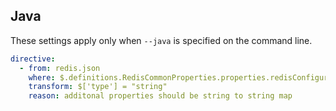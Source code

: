 ## Java

These settings apply only when `--java` is specified on the command line.

``` yaml $(java)
directive:
  - from: redis.json
    where: $.definitions.RedisCommonProperties.properties.redisConfiguration.additionalProperties
    transform: $['type'] = "string"
    reason: additonal properties should be string to string map
```
